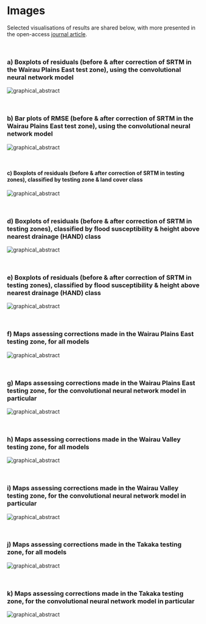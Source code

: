 # Images

Selected visualisations of results are shared below, with more presented in the open-access [journal article](https://www.mdpi.com/2072-4292/13/2/275).

<br/>

### a) Boxplots of residuals (before & after correction of SRTM in the Wairau Plains East test zone), using the convolutional neural network model
![graphical_abstract](/images/graphical_abstract_boxplots.png)

<br/>

### b) Bar plots of RMSE (before & after correction of SRTM in the Wairau Plains East test zone), using the convolutional neural network model
![graphical_abstract](/images/graphical_abstract_barh.png)

<br/>

#### c) Boxplots of residuals (before & after correction of SRTM in testing zones), classified by testing zone & land cover class
![graphical_abstract](/images/residuals_boxplots_by_zone-lcdb.png)

<br/>

### d) Boxplots of residuals (before & after correction of SRTM in testing zones), classified by flood susceptibility & height above nearest drainage (HAND) class
![graphical_abstract](/images/residuals_boxplots_by_flha-hand.png)

<br/>

### e) Boxplots of residuals (before & after correction of SRTM in testing zones), classified by flood susceptibility & height above nearest drainage (HAND) class
![graphical_abstract](/images/residuals_boxplots_by_flha-hand.png)

<br/>

### f) Maps assessing corrections made in the Wairau Plains East testing zone, for all models
![graphical_abstract](/images/maps_elv_res_MRL18_WPE.png)

<br/>

### g) Maps assessing corrections made in the Wairau Plains East testing zone, for the convolutional neural network model in particular
![graphical_abstract](/images/maps_elv_MRL18_WPE_convnet.png)

<br/>

### h) Maps assessing corrections made in the Wairau Valley testing zone, for all models
![graphical_abstract](/images/maps_elv_res_MRL18_WVL.png)

<br/>

### i) Maps assessing corrections made in the Wairau Valley testing zone, for the convolutional neural network model in particular
![graphical_abstract](/images/maps_elv_MRL18_WVL_convnet.png)

<br/>

### j) Maps assessing corrections made in the Takaka testing zone, for all models
![graphical_abstract](/images/maps_elv_res_TSM16_ATG.png)

<br/>

### k) Maps assessing corrections made in the Takaka testing zone, for the convolutional neural network model in particular
![graphical_abstract](/images/maps_elv_TSM16_ATG_convnet.png)
